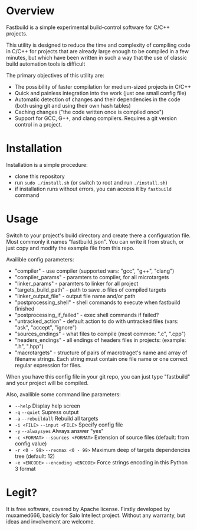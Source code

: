 # Overview
Fastbuild is a simple experimental build-control software for C/C++ projects. 

This utility is designed to reduce the time and complexity of compiling code in C/C++ for projects that are already large enough to be compiled in a few minutes, but which have been written in such a way that the use of classic build automation tools is difficult

The primary objectives of this utility are:
* The possibility of faster compilation for medium-sized projects in C/C++
* Quick and painless integration into the work (just one small config file)
* Automatic detection of changes and their dependencies in the code (both using git and using their own hash tables)
* Caching changes ("the code written once is compiled once")
* Support for GCC, G++, and clang compilers. Requires a git version control in a project. 

# Installation
Installation is a simple procedure:
* clone this repository 
* run `sudo ./install.sh` (or switch to root and run `./install.sh`)
* if installation runs without errors, you can access it by `fastbuild` command

# Usage
Switch to your project's build directory and create there a configuration file. Most commonly it names "fastbuild.json". 
You can write it from strach, or just copy and modify the example file from this repo.

Availible config parameters:  

* "compiler" - use compiler (supported vars: "gcc", "g++", "clang")
* "compiler_params" - paramters to compiler, for all microtargets
* "linker_params" - paramters to linker for all project
* "targets_build_path" - path to save .o files of compiled targets
* "linker_output_file" - output file name and/or path
* "postprocessing_shell" - shell commands to execute when fastbuild finished
* "postprocessing_if_failed" - exec shell commands if failed?
* "untracked_action" - default action to do with untracked files (vars: "ask", "accept", "ignore")
* "sources_endings" - what files to compile (most common: ".c", ".cpp")
* "headers_endings" - all endings of headers files in projects: (example: ".h", ".hpp")
* "macrotargets" - structure of pairs of macrotraget's name and array of filename strings. Each string must contain one file name or one correct regular expression for files.

When you have this config file in your git repo, you can just type "fastbuild" and your project will be compiled.

Also, availible some command line parameters: 
*    `--help`		Display help screen
*    `-q`   		`--quiet`				Supress output
*    `-a`   		`--rebuildall`		Rebuild all targets
*    `-i <FILE>`   `--input <FILE>`		Specify config file
*    `-y`			`--alwaysyes`			Always answer "yes" 
*    `-c <FORMAT>` `--sources <FORMAT>`	Extension of source files (default: from config value)
*    `-r <0 - 99>`	`--recmax <0 - 99>`	Maximum deep of targets dependencies tree (default: 12)
*    `-e <ENCODE>` `--encoding <ENCODE>` Force strings encoding in this Python 3 format

# Legit?
It is free software, covered by Apache license. 
Firstly developed by muxamed666, basicly for Salo Intellect project. 
Without any warranty, but ideas and involvement are welcome.